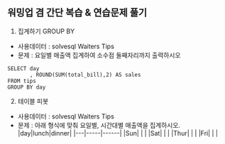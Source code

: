 ## 워밍업 겸 간단 복습 & 연습문제 풀기

1. 집계하기 GROUP BY

- 사용데이터 : solvesql Waiters Tips
- 문제 : 요일별 매출액 집계하여 소수점 둘째자리까지 출력하시오
```
SELECT day
       , ROUND(SUM(total_bill),2) AS sales
FROM tips
GROUP BY day
```

2. 테이블 피봇
- 사용데이터 : solvesql Waiters Tips
- 문제 : 아래 형식에 맞춰 요일별, 시간대별 매출액을 집계하시오.  
|day|lunch|dinner|
|---|-----|------|
|Sun|     |      |
|Sat|     |      | 
|Thur|     |      | 
|Fri|     |      | 
